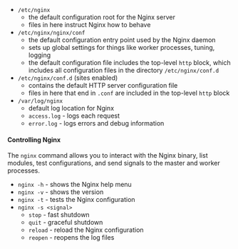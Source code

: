 
- `/etc/nginx`
	- the default configuration root for the Nginx server
	- files in here instruct Nginx how to behave
- `/etc/nginx/nginx/conf` 
	- the default configuration entry point used by the Nginx daemon
	- sets up global settings for things like worker processes, tuning, logging
	- the default configuration file includes the top-level `http` block, which includes all configuration files in the directory `/etc/nginx/conf.d`
- `/etc/nginx/conf.d` (sites enabled)
	- contains the default HTTP server configuration file
	- files in here that end in `.conf` are included in the top-level `http` block
- `/var/log/nginx`
	- default log location for Nginx
	- `access.log` - logs each request
	- `error.log` - logs errors and debug information

#### Controlling Nginx
The `nginx` command allows you to interact with the Nginx binary, list modules, test configurations, and send signals to the master and worker processes.

- `nginx -h` - shows the Nginx help menu
- `nginx -v` - shows the version
- `nginx -t` - tests the Nginx configuration
- `nginx -s <signal>`
	- `stop` - fast shutdown
	- `quit` - graceful shutdown
	- `reload` - reload the Nginx configuration
	- `reopen` - reopens the log files